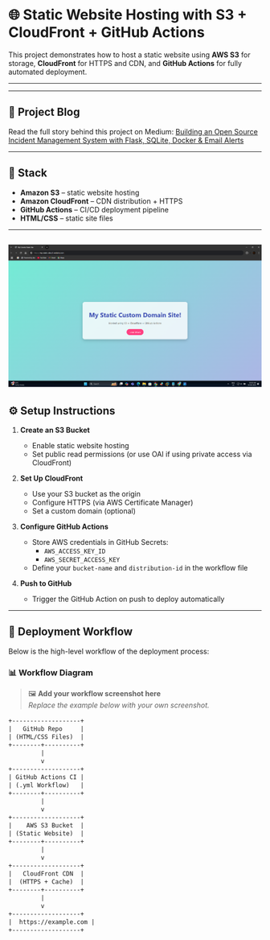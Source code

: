 # 🌐 Static Website Hosting with S3 + CloudFront + GitHub Actions

This project demonstrates how to host a static website using **AWS S3** for storage, **CloudFront** for HTTPS and CDN, and **GitHub Actions** for fully automated deployment.

---
---

## 📖 Project Blog

Read the full story behind this project on Medium: [Building an Open Source Incident Management System with Flask, SQLite, Docker & Email Alerts](https://medium.com/@vibhavakrishna999/host-a-static-website-with-s3-cloudfront-github-actions-free-scalable-secure-32ad401df975)


---

## 🚀 Stack

- **Amazon S3** – static website hosting
- **Amazon CloudFront** – CDN distribution + HTTPS
- **GitHub Actions** – CI/CD deployment pipeline
- **HTML/CSS** – static site files

---
![Website](screenshots/s1.png)
---

## ⚙️ Setup Instructions

1. **Create an S3 Bucket**
   - Enable static website hosting
   - Set public read permissions (or use OAI if using private access via CloudFront)

2. **Set Up CloudFront**
   - Use your S3 bucket as the origin
   - Configure HTTPS (via AWS Certificate Manager)
   - Set a custom domain (optional)

3. **Configure GitHub Actions**
   - Store AWS credentials in GitHub Secrets:
     - `AWS_ACCESS_KEY_ID`
     - `AWS_SECRET_ACCESS_KEY`
   - Define your `bucket-name` and `distribution-id` in the workflow file

4. **Push to GitHub**
   - Trigger the GitHub Action on push to deploy automatically

---

## 🔁 Deployment Workflow

Below is the high-level workflow of the deployment process:

### 📊 Workflow Diagram

> 🖼️ **Add your workflow screenshot here**  
> _Replace the example below with your own screenshot._



```text
+-------------------+
|   GitHub Repo     |
| (HTML/CSS Files)  |
+--------+----------+
         |
         v
+-------------------+
| GitHub Actions CI |
| (.yml Workflow)   |
+--------+----------+
         |
         v
+-------------------+
|    AWS S3 Bucket  |
| (Static Website)  |
+--------+----------+
         |
         v
+-------------------+
|   CloudFront CDN  |
|  (HTTPS + Cache)  |
+--------+----------+
         |
         v
+-------------------+
|  https://example.com |
+-------------------+


